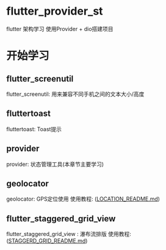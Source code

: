 # flutter_provider_st

flutter 架构学习 
使用Provider + dio搭建项目

# 开始学习
## flutter_screenutil
  flutter_screenutil: 用来兼容不同手机之间的文本大小/高度
## fluttertoast
  fluttertoast: Toast提示
## provider
  provider: 状态管理工具(本章节主要学习)
## geolocator
  geolocator: GPS定位使用
  使用教程:
    ([LOCATION_README.md](https://github.com/Jin857/flutter_provider_st/blob/main/LOCATION_README.md))
## flutter_staggered_grid_view
flutter_staggered_grid_view : 瀑布流排版
  使用教程:
  ([STAGGERD_GRID_README.md](https://github.com/Jin857/flutter_provider_st/blob/main/STAGGERD_GRID_README.md))
